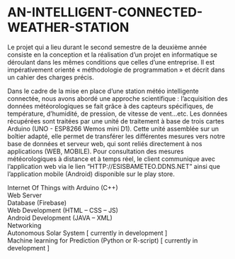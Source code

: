 # AN-INTELLIGENT-CONNECTED-WEATHER-STATION 
  
  Le projet qui a lieu durant le second semestre de la deuxième année consiste en la conception et la réalisation d’un projet en informatique se déroulant dans les mêmes conditions que celles d’une entreprise. Il est impérativement orienté « méthodologie de programmation » et décrit dans un cahier des charges précis.  

  Dans le cadre de la mise en place d’une station météo intelligente connectée, nous avons abordé une approche
scientifique : l’acquisition des données météorologiques se fait grâce à des capteurs spécifiques, de température, d’humidité,
de pression, de vitesse de vent...etc. Les données récupérées sont traitées par une unité de traitement à base de trois cartes
Arduino (UNO - ESP8266 Wemos mini D1). Cette unité assemblée sur un boîtier adapté, elle permet de transférer les
différentes mesures vers notre base de données et serveur web, qui sont reliés directement à nos applications (WEB, MOBILE).
Pour consultation des mesures météorologiques à distance et à temps réel, le client communique avec l’application web via le
lien “HTTP://ESISBAMETEO.DDNS.NET” ainsi que l’application mobile (Android) disponible sur le play store.  
  
Internet Of Things with Arduino (C++)  
Web Server  
Database (Firebase)  
Web Development (HTML – CSS – JS)  
Android Development (JAVA – XML)  
Networking  
Autonomous Solar System [ currently in development ]  
Machine learning for Prediction (Python or R-script) [ currently in development ]  
